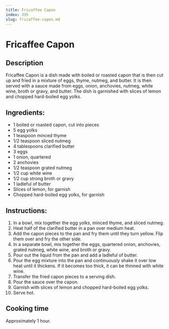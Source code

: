 ```yaml
---
title: Fricaffee Capon
index: 335
slug: fricaffee-capon.md
---
```


# Fricaffee Capon

## Description
Fricaffee Capon is a dish made with boiled or roasted capon that is then cut up and fried in a mixture of eggs, thyme, nutmeg, and butter. It is then served with a sauce made from eggs, onion, anchovies, nutmeg, white wine, broth or gravy, and butter. The dish is garnished with slices of lemon and chopped hard-boiled egg yolks.

## Ingredients:
- 1 boiled or roasted capon, cut into pieces
- 5 egg yolks
- 1 teaspoon minced thyme
- 1/2 teaspoon sliced nutmeg
- 4 tablespoons clarified butter
- 3 eggs
- 1 onion, quartered
- 2 anchovies
- 1/2 teaspoon grated nutmeg
- 1/2 cup white wine
- 1/2 cup strong broth or gravy
- 1 ladleful of butter
- Slices of lemon, for garnish
- Chopped hard-boiled egg yolks, for garnish

## Instructions:
1. In a bowl, mix together the egg yolks, minced thyme, and sliced nutmeg.
2. Heat half of the clarified butter in a pan over medium heat.
3. Add the capon pieces to the pan and fry them until they turn yellow. Flip them over and fry the other side.
4. In a separate bowl, mix together the eggs, quartered onion, anchovies, grated nutmeg, white wine, and broth or gravy.
5. Pour out the liquid from the pan and add a ladleful of butter.
6. Pour the egg mixture into the pan and continuously shake it over low heat until it thickens. If it becomes too thick, it can be thinned with white wine.
7. Transfer the fried capon pieces to a serving dish.
8. Pour the sauce over the capon.
9. Garnish with slices of lemon and chopped hard-boiled egg yolks.
10. Serve hot.

## Cooking time
Approximately 1 hour.